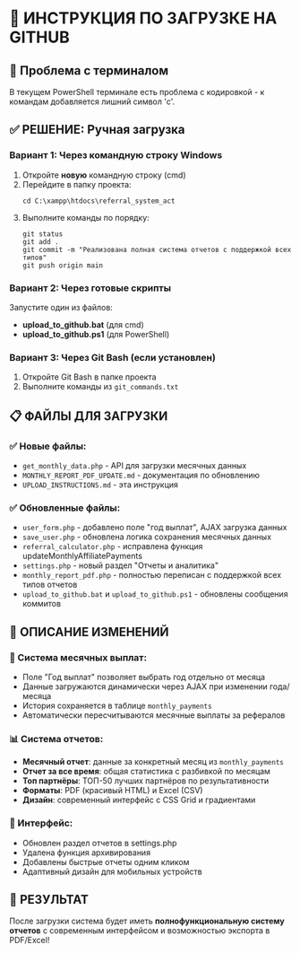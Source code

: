 # 🚀 ИНСТРУКЦИЯ ПО ЗАГРУЗКЕ НА GITHUB

## 🔧 Проблема с терминалом
В текущем PowerShell терминале есть проблема с кодировкой - к командам добавляется лишний символ 'с'. 

## ✅ РЕШЕНИЕ: Ручная загрузка

### Вариант 1: Через командную строку Windows
1. Откройте **новую** командную строку (cmd)
2. Перейдите в папку проекта:
   ```
   cd C:\xampp\htdocs\referral_system_act
   ```
3. Выполните команды по порядку:
   ```
   git status
   git add .
   git commit -m "Реализована полная система отчетов с поддержкой всех типов"
   git push origin main
   ```

### Вариант 2: Через готовые скрипты
Запустите один из файлов:
- **upload_to_github.bat** (для cmd)
- **upload_to_github.ps1** (для PowerShell)

### Вариант 3: Через Git Bash (если установлен)
1. Откройте Git Bash в папке проекта
2. Выполните команды из `git_commands.txt`

## 📋 ФАЙЛЫ ДЛЯ ЗАГРУЗКИ

### ✅ Новые файлы:
- `get_monthly_data.php` - API для загрузки месячных данных
- `MONTHLY_REPORT_PDF_UPDATE.md` - документация по обновлению
- `UPLOAD_INSTRUCTIONS.md` - эта инструкция

### ✅ Обновленные файлы:
- `user_form.php` - добавлено поле "год выплат", AJAX загрузка данных
- `save_user.php` - обновлена логика сохранения месячных данных
- `referral_calculator.php` - исправлена функция updateMonthlyAffiliatePayments
- `settings.php` - новый раздел "Отчеты и аналитика"
- `monthly_report_pdf.php` - полностью переписан с поддержкой всех типов отчетов
- `upload_to_github.bat` и `upload_to_github.ps1` - обновлены сообщения коммитов

## 🎯 ОПИСАНИЕ ИЗМЕНЕНИЙ

### 🔄 Система месячных выплат:
- Поле "Год выплат" позволяет выбрать год отдельно от месяца
- Данные загружаются динамически через AJAX при изменении года/месяца
- История сохраняется в таблице `monthly_payments`
- Автоматически пересчитываются месячные выплаты за рефералов

### 📊 Система отчетов:
- **Месячный отчет**: данные за конкретный месяц из `monthly_payments`
- **Отчет за все время**: общая статистика с разбивкой по месяцам
- **Топ партнёры**: ТОП-50 лучших партнёров по результативности
- **Форматы**: PDF (красивый HTML) и Excel (CSV)
- **Дизайн**: современный интерфейс с CSS Grid и градиентами

### 🎨 Интерфейс:
- Обновлен раздел отчетов в settings.php
- Удалена функция архивирования 
- Добавлены быстрые отчеты одним кликом
- Адаптивный дизайн для мобильных устройств

## 🎉 РЕЗУЛЬТАТ
После загрузки система будет иметь **полнофункциональную систему отчетов** с современным интерфейсом и возможностью экспорта в PDF/Excel!
